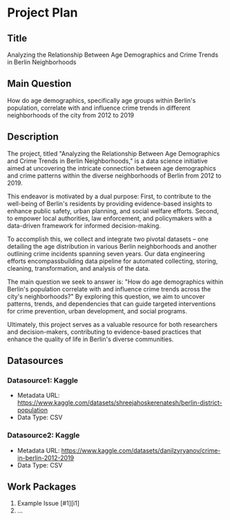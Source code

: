 # Project Plan

## Title
Analyzing the Relationship Between Age Demographics and Crime Trends in Berlin Neighborhoods

## Main Question
How do age demographics, specifically age groups within Berlin's population, correlate with and influence crime trends in different neighborhoods of the city from 2012 to 2019


## Description

<!-- Describe your data science project in max. 200 words. Consider writing about why and how you attempt it. -->
The project, titled "Analyzing the Relationship Between Age Demographics and Crime Trends in Berlin Neighborhoods," is a data science initiative aimed at uncovering the intricate connection between age demographics and crime patterns within the diverse neighborhoods of Berlin from 2012 to 2019.

This endeavor is motivated by a dual purpose: First, to contribute to the well-being of Berlin's residents by providing evidence-based insights to enhance public safety, urban planning, and social welfare efforts. Second, to empower local authorities, law enforcement, and policymakers with a data-driven framework for informed decision-making.

To accomplish this, we collect and integrate two pivotal datasets – one detailing the age distribution in various Berlin neighborhoods and another outlining crime incidents spanning seven years. Our data engineering efforts encompassbuilding  data pipeline for automated collecting, storing, cleaning, transformation, and analysis of the data. 

The main question we seek to answer is: "How do age demographics within Berlin's population correlate with and influence crime trends across the city's neighborhoods?" By exploring this question, we aim to uncover patterns, trends, and dependencies that can guide targeted interventions for crime prevention, urban development, and social programs.

Ultimately, this project serves as a valuable resource for both researchers and decision-makers, contributing to evidence-based practices that enhance the quality of life in Berlin's diverse communities.

## Datasources

<!-- Describe each datasources you plan to use in a section. Use the prefic "DatasourceX" where X is the id of the datasource. -->

### Datasource1: Kaggle
* Metadata URL: https://www.kaggle.com/datasets/shreejahoskerenatesh/berlin-district-population
* Data Type: CSV

### Datasource2: Kaggle
* Metadata URL: https://www.kaggle.com/datasets/danilzyryanov/crime-in-berlin-2012-2019
* Data Type: CSV


## Work Packages

<!-- List of work packages ordered sequentially, each pointing to an issue with more details. -->

1. Example Issue [#1][i1]
2. ...
